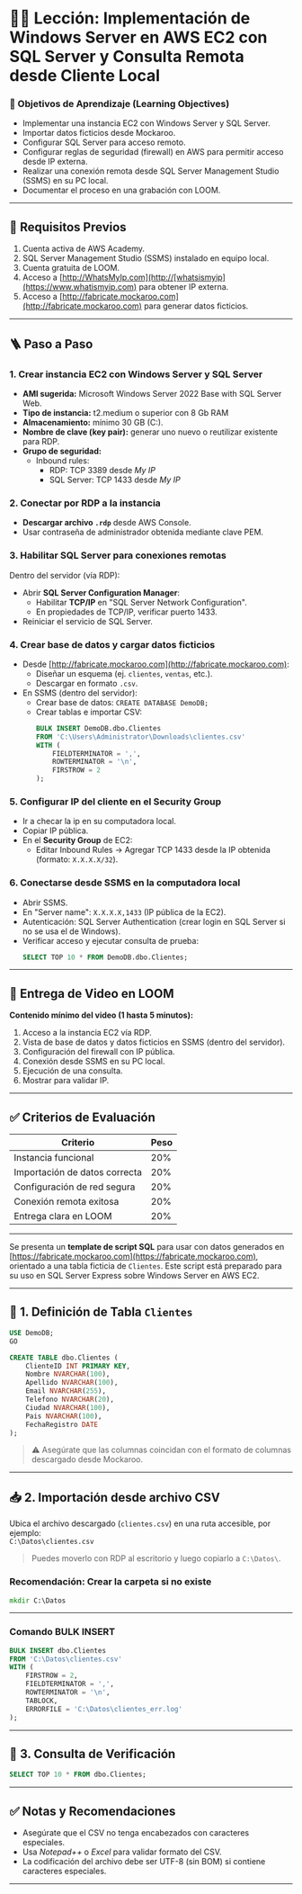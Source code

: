 
# 🧑‍🏫 Lección: Implementación de Windows Server en AWS EC2 con SQL Server y Consulta Remota desde Cliente Local

### 🎯 Objetivos de Aprendizaje (Learning Objectives)
- Implementar una instancia EC2 con Windows Server y SQL Server.
- Importar datos ficticios desde Mockaroo.
- Configurar SQL Server para acceso remoto.
- Configurar reglas de seguridad (firewall) en AWS para permitir acceso desde IP externa.
- Realizar una conexión remota desde SQL Server Management Studio (SSMS) en su PC local.
- Documentar el proceso en una grabación con LOOM.

---

## 🧰 Requisitos Previos

1. Cuenta activa de AWS Academy.
2. SQL Server Management Studio (SSMS) instalado en equipo local.
3. Cuenta gratuita de LOOM.
4. Acceso a [http://WhatsMyIp.com](http://[whatsismyip](https://www.whatismyip.com) para obtener IP externa.
5. Acceso a [http://fabricate.mockaroo.com](http://fabricate.mockaroo.com) para generar datos ficticios.

---

## 🪜 Paso a Paso

### 1. Crear instancia EC2 con Windows Server y SQL Server

- **AMI sugerida:** Microsoft Windows Server 2022 Base with SQL Server Web.
- **Tipo de instancia:** t2.medium o superior con 8 Gb RAM
- **Almacenamiento:** mínimo 30 GB (C:).
- **Nombre de clave (key pair):** generar uno nuevo o reutilizar existente para RDP.
- **Grupo de seguridad:**
  - Inbound rules:
    - RDP: TCP 3389 desde *My IP*
    - SQL Server: TCP 1433 desde *My IP*

### 2. Conectar por RDP a la instancia

- **Descargar archivo `.rdp`** desde AWS Console.
- Usar contraseña de administrador obtenida mediante clave PEM.

### 3. Habilitar SQL Server para conexiones remotas

Dentro del servidor (vía RDP):

- Abrir **SQL Server Configuration Manager**:
  - Habilitar **TCP/IP** en "SQL Server Network Configuration".
  - En propiedades de TCP/IP, verificar puerto 1433.
- Reiniciar el servicio de SQL Server.

### 4. Crear base de datos y cargar datos ficticios

- Desde [http://fabricate.mockaroo.com](http://fabricate.mockaroo.com):
  - Diseñar un esquema (ej. `clientes`, `ventas`, etc.).
  - Descargar en formato `.csv`.
- En SSMS (dentro del servidor):
  - Crear base de datos: `CREATE DATABASE DemoDB;`
  - Crear tablas e importar CSV:
    ```sql
    BULK INSERT DemoDB.dbo.Clientes
    FROM 'C:\Users\Administrator\Downloads\clientes.csv'
    WITH (
        FIELDTERMINATOR = ',',
        ROWTERMINATOR = '\n',
        FIRSTROW = 2
    );
    ```

### 5. Configurar IP del cliente en el Security Group

- Ir a checar la ip en su computadora local.
- Copiar IP pública.
- En el **Security Group** de EC2:
  - Editar Inbound Rules → Agregar TCP 1433 desde la IP obtenida (formato: `X.X.X.X/32`).

### 6. Conectarse desde SSMS en la computadora local

- Abrir SSMS.
- En "Server name": `X.X.X.X,1433` (IP pública de la EC2).
- Autenticación: SQL Server Authentication (crear login en SQL Server si no se usa el de Windows).
- Verificar acceso y ejecutar consulta de prueba:
  ```sql
  SELECT TOP 10 * FROM DemoDB.dbo.Clientes;
  ```

---

## 🎥 Entrega de Video en LOOM

**Contenido mínimo del video (1 hasta 5 minutos):**
1. Acceso a la instancia EC2 vía RDP.
2. Vista de base de datos y datos ficticios en SSMS (dentro del servidor).
3. Configuración del firewall con IP pública.
4. Conexión desde SSMS en su PC local.
5. Ejecución de una consulta.
6. Mostrar para validar IP.

---

## ✅ Criterios de Evaluación

| Criterio                        | Peso |
|-------------------------------|------|
| Instancia funcional            | 20%  |
| Importación de datos correcta | 20%  |
| Configuración de red segura   | 20%  |
| Conexión remota exitosa       | 20%  |
| Entrega clara en LOOM         | 20%  |

---

Se presenta un **template de script SQL** para usar con datos generados en [https://fabricate.mockaroo.com](https://fabricate.mockaroo.com), orientado a una tabla ficticia de `Clientes`. Este script está preparado para su uso en SQL Server Express sobre Windows Server en AWS EC2.

---

## 📄 1. Definición de Tabla `Clientes`

```sql
USE DemoDB;
GO

CREATE TABLE dbo.Clientes (
    ClienteID INT PRIMARY KEY,
    Nombre NVARCHAR(100),
    Apellido NVARCHAR(100),
    Email NVARCHAR(255),
    Telefono NVARCHAR(20),
    Ciudad NVARCHAR(100),
    Pais NVARCHAR(100),
    FechaRegistro DATE
);
```

> ⚠️ Asegúrate que las columnas coincidan con el formato de columnas descargado desde Mockaroo.

---

## 📥 2. Importación desde archivo CSV

Ubica el archivo descargado (`clientes.csv`) en una ruta accesible, por ejemplo:  
`C:\Datos\clientes.csv`

> Puedes moverlo con RDP al escritorio y luego copiarlo a `C:\Datos\`.

### Recomendación: Crear la carpeta si no existe

```cmd
mkdir C:\Datos
```

---

### Comando BULK INSERT

```sql
BULK INSERT dbo.Clientes
FROM 'C:\Datos\clientes.csv'
WITH (
    FIRSTROW = 2,
    FIELDTERMINATOR = ',',
    ROWTERMINATOR = '\n',
    TABLOCK,
    ERRORFILE = 'C:\Datos\clientes_err.log'
);
```

---

## 🧪 3. Consulta de Verificación

```sql
SELECT TOP 10 * FROM dbo.Clientes;
```

---

## ✅ Notas y Recomendaciones

- Asegúrate que el CSV no tenga encabezados con caracteres especiales.
- Usa *Notepad++* o *Excel* para validar formato del CSV.
- La codificación del archivo debe ser UTF-8 (sin BOM) si contiene caracteres especiales.

---

